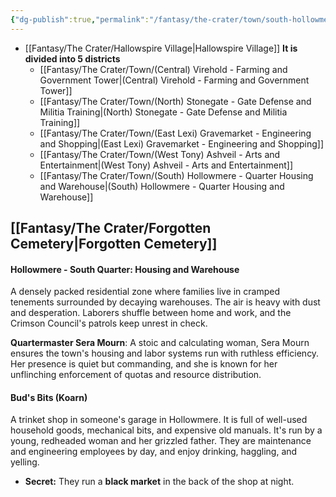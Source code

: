 ```yaml
---
{"dg-publish":true,"permalink":"/fantasy/the-crater/town/south-hollowmere-quarter-housing-and-warehouse/"}
---
```


- [[Fantasy/The Crater/Hallowspire Village\|Hallowspire Village]]
**It is divided into 5 districts**
    - [[Fantasy/The Crater/Town/(Central) Virehold - Farming and Government Tower\|(Central) Virehold - Farming and Government Tower]] 
    - [[Fantasy/The Crater/Town/(North) Stonegate - Gate Defense and Militia Training\|(North) Stonegate - Gate Defense and Militia Training]]
    - [[Fantasy/The Crater/Town/(East Lexi) Gravemarket - Engineering and Shopping\|(East Lexi) Gravemarket - Engineering and Shopping]]
    - [[Fantasy/The Crater/Town/(West Tony) Ashveil - Arts and Entertainment\|(West Tony) Ashveil - Arts and Entertainment]] 
    - [[Fantasy/The Crater/Town/(South) Hollowmere - Quarter Housing and Warehouse\|(South) Hollowmere - Quarter Housing and Warehouse]]




## [[Fantasy/The Crater/Forgotten Cemetery\|Forgotten Cemetery]]


#### Hollowmere - South Quarter: Housing and Warehouse

A densely packed residential zone where families live in cramped tenements surrounded by decaying warehouses. The air is heavy with dust and desperation. Laborers shuffle between home and work, and the Crimson Council's patrols keep unrest in check.

**Quartermaster Sera Mourn**: A stoic and calculating woman, Sera Mourn ensures the town's housing and labor systems run with ruthless efficiency. Her presence is quiet but commanding, and she is known for her unflinching enforcement of quotas and resource distribution.

#### **Bud's Bits (Koarn)**

A trinket shop in someone's garage in Hollowmere. It is full of well-used household goods, mechanical bits, and expensive old manuals. It's run by a young, redheaded woman and her grizzled father. They are maintenance and engineering employees by day, and enjoy drinking, haggling, and yelling.

- **Secret:** They run a **black market** in the back of the shop at night.


